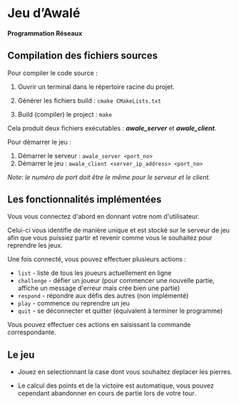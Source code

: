 # Jeu d’Awalé

#### Programmation Réseaux


## Compilation des fichiers sources

Pour compiler le code source :

1. Ouvrir un terminal dans le répertoire racine du projet.

2. Générer les fichiers build : `cmake CMakeLists.txt`

3. Build (compiler) le project : `make`

Cela produit deux fichiers exécutables : ___awale_server___ et ___awale_client___.

Pour démarrer le jeu :

1.	Démarrer le serveur : `awale_server <port_no>`
2.	Démarrer le jeu : `awale_client <server_ip_address> <port_no>`

_Note: le numéro de port doit être le même pour le serveur et le client._


## Les fonctionnalités implémentées

Vous vous connectez d'abord en donnant votre nom d'utilisateur.

Celui-ci vous identifie de manière unique et est stocké sur le serveur de jeu afin que vous puissiez partir et revenir comme vous le souhaitez pour reprendre les jeux.

Une fois connecté, vous pouvez effectuer plusieurs actions :

- `list`       - liste de tous les joueurs actuellement en ligne
- `challenge`  - défier un joueur (pour commencer une nouvelle partie, affiche un message d'erreur mais crée bien une partie)
- `respond`	   - répondre aux défis des autres (non implémenté)
- `play`       - commence ou reprendre un jeu
- `quit`       - se déconnecter et quitter (équivalent à terminer le programme)

Vous pouvez effectuer ces actions en saisissant la commande correspondante.


## Le jeu

- Jouez en selectionnant la case dont vous souhaitez deplacer les pierres.

- Le calcul des points et de la victoire est automatique, vous pouvez cependant abandonner en cours de partie lors de votre tour.
